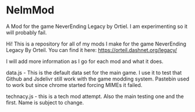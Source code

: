 # NelmMod
A Mod for the game NeverEnding Legacy by Ortiel. I am experimenting so it will probably fail.


Hi!
This is a repository for all of my mods I make for the game NeverEnding Legacy By Orteil. You can find it here: https://orteil.dashnet.org/legacy/

I will add more information as I go for each mod and what it does.

data.js - This is the default data set for the main game. I use it to test that Github and Jsdelivr still work with the game modding system. Pastebin used to work but since chrome started forcing MIMEs it failed.

technacy.js - this is a tech mod attempt. Also the main testing one and the first. Name is subject to change.